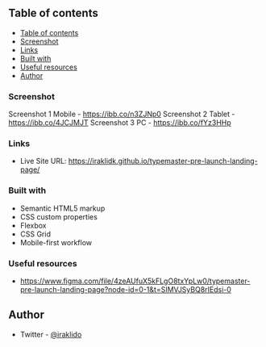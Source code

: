 ## Table of contents

 - [Table of contents](#table-of-contents)
 - [Screenshot](#screenshot)
 - [Links](#links)
 - [Built with](#built-with)
 - [Useful resources](#useful-resources)
 - [Author](#author)

### Screenshot

Screenshot 1 Mobile - https://ibb.co/n3ZJNp0
Screenshot 2 Tablet - https://ibb.co/4JCJMJT
Screenshot 3 PC - https://ibb.co/fYz3HHp

### Links

- Live Site URL: https://iraklidk.github.io/typemaster-pre-launch-landing-page/

### Built with

- Semantic HTML5 markup
- CSS custom properties
- Flexbox
- CSS Grid
- Mobile-first workflow

### Useful resources

- https://www.figma.com/file/4zeAUfuX5kFLgO8txYpLw0/typemaster-pre-launch-landing-page?node-id=0-1&t=SIMVJSyBQ8rIEdsi-0


## Author

- Twitter - [@iraklido](https://www.twitter.com/iraklido)
